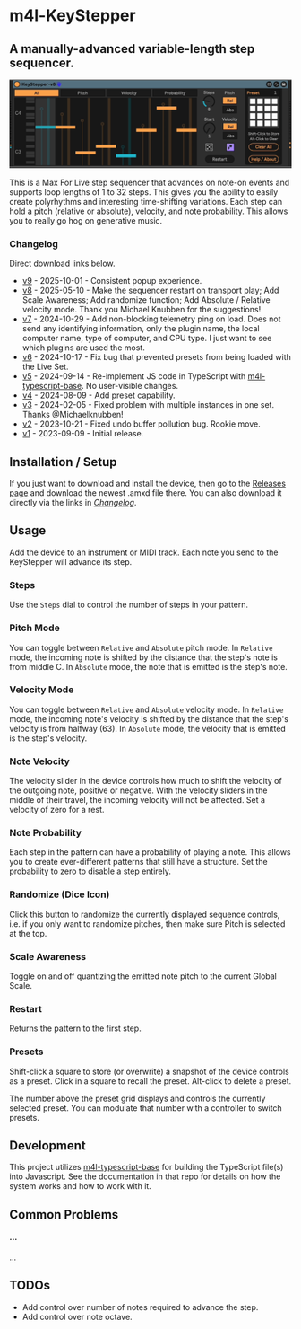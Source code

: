 # m4l-KeyStepper

## A manually-advanced variable-length step sequencer.

![KeyStepper](images/KeyStepper.gif)

This is a Max For Live step sequencer that advances on note-on events and supports loop lengths of 1 to 32 steps. This gives you the ability to easily create polyrhythms and interesting time-shifting variations. Each step can hold a pitch (relative or absolute), velocity, and note probability. This allows you to really go hog on generative music.

### Changelog

Direct download links below.

- [v9](https://github.com/zsteinkamp/m4l-KeyStepper/releases/download/v9/KeyStepper-v9.amxd) - 2025-10-01 - Consistent popup experience.
- [v8](https://github.com/zsteinkamp/m4l-KeyStepper/releases/download/v8/KeyStepper-v8.amxd) - 2025-05-10 - Make the sequencer restart on transport play; Add Scale Awareness; Add randomize function; Add Absolute / Relative velocity mode. Thank you Michael Knubben for the suggestions!
- [v7](https://github.com/zsteinkamp/m4l-KeyStepper/releases/download/v7/KeyStepper-v7.amxd) - 2024-10-29 - Add non-blocking telemetry ping on load. Does not send any identifying information, only the plugin name, the local computer name, type of computer, and CPU type. I just want to see which plugins are used the most.
- [v6](https://github.com/zsteinkamp/m4l-KeyStepper/releases/download/v6/KeyStepper-v6.amxd) - 2024-10-17 - Fix bug that prevented presets from being loaded with the Live Set.
- [v5](https://github.com/zsteinkamp/m4l-KeyStepper/releases/download/v5/KeyStepper-v5.amxd) - 2024-09-14 - Re-implement JS code in TypeScript with [m4l-typescript-base](https://github.com/zsteinkamp/m4l-typescript-base). No user-visible changes.
- [v4](https://github.com/zsteinkamp/m4l-KeyStepper/raw/main/frozen/KeyStepper-v4.amxd) - 2024-08-09 - Add preset capability.
- [v3](https://github.com/zsteinkamp/m4l-KeyStepper/raw/main/frozen/KeyStepper-v3.amxd) - 2024-02-05 - Fixed problem with multiple instances in one set. Thanks @Michaelknubben!
- [v2](https://github.com/zsteinkamp/m4l-KeyStepper/raw/main/frozen/KeyStepper-v2.amxd) - 2023-10-21 - Fixed undo buffer pollution bug. Rookie move.
- [v1](https://github.com/zsteinkamp/m4l-KeyStepper/raw/main/frozen/KeyStepper-v1.amxd) - 2023-09-09 - Initial release.

## Installation / Setup

If you just want to download and install the device, then go to the [Releases page](https://github.com/zsteinkamp/m4l-KeyStepper/releases) and download the newest .amxd file there. You can also download it directly via the links in [_Changelog_](#changelog).

## Usage

Add the device to an instrument or MIDI track. Each note you send to the KeyStepper will advance its step.

### Steps

Use the `Steps` dial to control the number of steps in your pattern.

### Pitch Mode

You can toggle between `Relative` and `Absolute` pitch mode. In `Relative` mode, the incoming note is shifted by the distance that the step's note is from middle C. In `Absolute` mode, the note that is emitted is the step's note.

### Velocity Mode

You can toggle between `Relative` and `Absolute` velocity mode. In `Relative` mode, the incoming note's velocity is shifted by the distance that the step's velocity is from halfway (63). In `Absolute` mode, the velocity that is emitted is the step's velocity.

### Note Velocity

The velocity slider in the device controls how much to shift the velocity of the
outgoing note, positive or negative. With the velocity sliders in the middle of
their travel, the incoming velocity will not be affected. Set a velocity of zero for a rest.

### Note Probability

Each step in the pattern can have a probability of playing a note. This allows you to create ever-different patterns that still have a structure. Set the probability to zero to disable a step entirely.

### Randomize (Dice Icon)

Click this button to randomize the currently displayed sequence controls, i.e. if
you only want to randomize pitches, then make sure Pitch is selected at the top.

### Scale Awareness

Toggle on and off quantizing the emitted note pitch to the current Global Scale.

### Restart

Returns the pattern to the first step.

### Presets

Shift-click a square to store (or overwrite) a snapshot of the device controls as a preset.
Click in a square to recall the preset.
Alt-click to delete a preset.

The number above the preset grid displays and controls the currently selected preset. You can modulate that number with a controller to switch presets.

## Development

This project utilizes [m4l-typescript-base](https://github.com/zsteinkamp/m4l-typescript-base) for building the TypeScript file(s) into Javascript. See the documentation in that repo for details on how the system works and how to work with it.

## Common Problems

#### ...

...

## TODOs

- Add control over number of notes required to advance the step.
- Add control over note octave.
